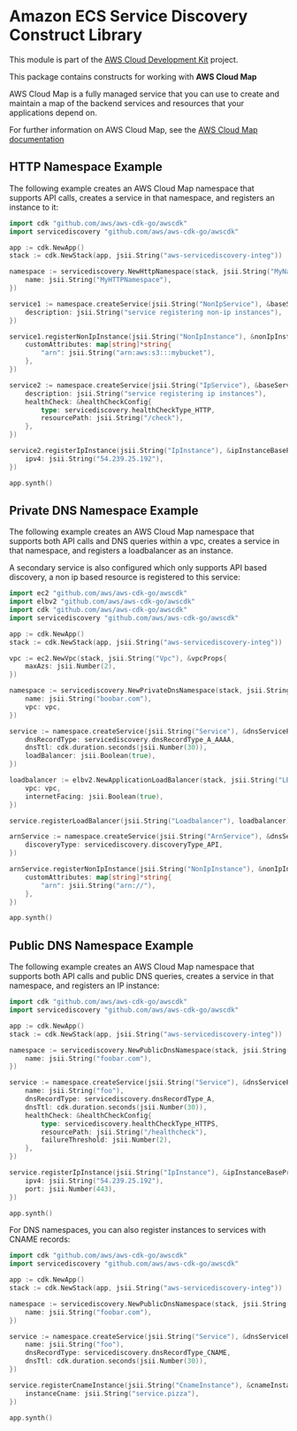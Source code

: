 # Amazon ECS Service Discovery Construct Library

This module is part of the [AWS Cloud Development Kit](https://github.com/aws/aws-cdk) project.

This package contains constructs for working with **AWS Cloud Map**

AWS Cloud Map is a fully managed service that you can use to create and
maintain a map of the backend services and resources that your applications
depend on.

For further information on AWS Cloud Map,
see the [AWS Cloud Map documentation](https://docs.aws.amazon.com/cloud-map)

## HTTP Namespace Example

The following example creates an AWS Cloud Map namespace that
supports API calls, creates a service in that namespace, and
registers an instance to it:

```go
import cdk "github.com/aws/aws-cdk-go/awscdk"
import servicediscovery "github.com/aws/aws-cdk-go/awscdk"

app := cdk.NewApp()
stack := cdk.NewStack(app, jsii.String("aws-servicediscovery-integ"))

namespace := servicediscovery.NewHttpNamespace(stack, jsii.String("MyNamespace"), &httpNamespaceProps{
	name: jsii.String("MyHTTPNamespace"),
})

service1 := namespace.createService(jsii.String("NonIpService"), &baseServiceProps{
	description: jsii.String("service registering non-ip instances"),
})

service1.registerNonIpInstance(jsii.String("NonIpInstance"), &nonIpInstanceBaseProps{
	customAttributes: map[string]*string{
		"arn": jsii.String("arn:aws:s3:::mybucket"),
	},
})

service2 := namespace.createService(jsii.String("IpService"), &baseServiceProps{
	description: jsii.String("service registering ip instances"),
	healthCheck: &healthCheckConfig{
		type: servicediscovery.healthCheckType_HTTP,
		resourcePath: jsii.String("/check"),
	},
})

service2.registerIpInstance(jsii.String("IpInstance"), &ipInstanceBaseProps{
	ipv4: jsii.String("54.239.25.192"),
})

app.synth()
```

## Private DNS Namespace Example

The following example creates an AWS Cloud Map namespace that
supports both API calls and DNS queries within a vpc, creates a
service in that namespace, and registers a loadbalancer as an
instance.

A secondary service is also configured which only supports API based discovery, a
non ip based resource is registered to this service:

```go
import ec2 "github.com/aws/aws-cdk-go/awscdk"
import elbv2 "github.com/aws/aws-cdk-go/awscdk"
import cdk "github.com/aws/aws-cdk-go/awscdk"
import servicediscovery "github.com/aws/aws-cdk-go/awscdk"

app := cdk.NewApp()
stack := cdk.NewStack(app, jsii.String("aws-servicediscovery-integ"))

vpc := ec2.NewVpc(stack, jsii.String("Vpc"), &vpcProps{
	maxAzs: jsii.Number(2),
})

namespace := servicediscovery.NewPrivateDnsNamespace(stack, jsii.String("Namespace"), &privateDnsNamespaceProps{
	name: jsii.String("boobar.com"),
	vpc: vpc,
})

service := namespace.createService(jsii.String("Service"), &dnsServiceProps{
	dnsRecordType: servicediscovery.dnsRecordType_A_AAAA,
	dnsTtl: cdk.duration.seconds(jsii.Number(30)),
	loadBalancer: jsii.Boolean(true),
})

loadbalancer := elbv2.NewApplicationLoadBalancer(stack, jsii.String("LB"), &applicationLoadBalancerProps{
	vpc: vpc,
	internetFacing: jsii.Boolean(true),
})

service.registerLoadBalancer(jsii.String("Loadbalancer"), loadbalancer)

arnService := namespace.createService(jsii.String("ArnService"), &dnsServiceProps{
	discoveryType: servicediscovery.discoveryType_API,
})

arnService.registerNonIpInstance(jsii.String("NonIpInstance"), &nonIpInstanceBaseProps{
	customAttributes: map[string]*string{
		"arn": jsii.String("arn://"),
	},
})

app.synth()
```

## Public DNS Namespace Example

The following example creates an AWS Cloud Map namespace that
supports both API calls and public DNS queries, creates a service in
that namespace, and registers an IP instance:

```go
import cdk "github.com/aws/aws-cdk-go/awscdk"
import servicediscovery "github.com/aws/aws-cdk-go/awscdk"

app := cdk.NewApp()
stack := cdk.NewStack(app, jsii.String("aws-servicediscovery-integ"))

namespace := servicediscovery.NewPublicDnsNamespace(stack, jsii.String("Namespace"), &publicDnsNamespaceProps{
	name: jsii.String("foobar.com"),
})

service := namespace.createService(jsii.String("Service"), &dnsServiceProps{
	name: jsii.String("foo"),
	dnsRecordType: servicediscovery.dnsRecordType_A,
	dnsTtl: cdk.duration.seconds(jsii.Number(30)),
	healthCheck: &healthCheckConfig{
		type: servicediscovery.healthCheckType_HTTPS,
		resourcePath: jsii.String("/healthcheck"),
		failureThreshold: jsii.Number(2),
	},
})

service.registerIpInstance(jsii.String("IpInstance"), &ipInstanceBaseProps{
	ipv4: jsii.String("54.239.25.192"),
	port: jsii.Number(443),
})

app.synth()
```

For DNS namespaces, you can also register instances to services with CNAME records:

```go
import cdk "github.com/aws/aws-cdk-go/awscdk"
import servicediscovery "github.com/aws/aws-cdk-go/awscdk"

app := cdk.NewApp()
stack := cdk.NewStack(app, jsii.String("aws-servicediscovery-integ"))

namespace := servicediscovery.NewPublicDnsNamespace(stack, jsii.String("Namespace"), &publicDnsNamespaceProps{
	name: jsii.String("foobar.com"),
})

service := namespace.createService(jsii.String("Service"), &dnsServiceProps{
	name: jsii.String("foo"),
	dnsRecordType: servicediscovery.dnsRecordType_CNAME,
	dnsTtl: cdk.duration.seconds(jsii.Number(30)),
})

service.registerCnameInstance(jsii.String("CnameInstance"), &cnameInstanceBaseProps{
	instanceCname: jsii.String("service.pizza"),
})

app.synth()
```

